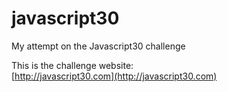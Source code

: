 # javascript30
My attempt on the Javascript30 challenge

This is the challenge website: <br>
[http://javascript30.com](http://javascript30.com)
